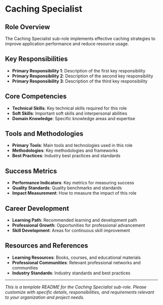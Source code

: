 # Caching Specialist

## Role Overview
The Caching Specialist sub-role implements effective caching strategies to improve application performance and reduce resource usage.

## Key Responsibilities
- **Primary Responsibility 1**: Description of the first key responsibility
- **Primary Responsibility 2**: Description of the second key responsibility
- **Primary Responsibility 3**: Description of the third key responsibility

## Core Competencies
- **Technical Skills**: Key technical skills required for this role
- **Soft Skills**: Important soft skills and interpersonal abilities
- **Domain Knowledge**: Specific knowledge areas and expertise

## Tools and Methodologies
- **Primary Tools**: Main tools and technologies used in this role
- **Methodologies**: Key methodologies and frameworks
- **Best Practices**: Industry best practices and standards

## Success Metrics
- **Performance Indicators**: Key metrics for measuring success
- **Quality Standards**: Quality benchmarks and standards
- **Impact Measurement**: How to measure the impact of this role

## Career Development
- **Learning Path**: Recommended learning and development path
- **Professional Growth**: Opportunities for professional advancement
- **Skill Development**: Areas for continuous skill improvement

## Resources and References
- **Learning Resources**: Books, courses, and educational materials
- **Professional Communities**: Relevant professional networks and communities
- **Industry Standards**: Industry standards and best practices

---
*This is a template README for the Caching Specialist sub-role. Please customize with specific details, responsibilities, and requirements relevant to your organization and project needs.*
